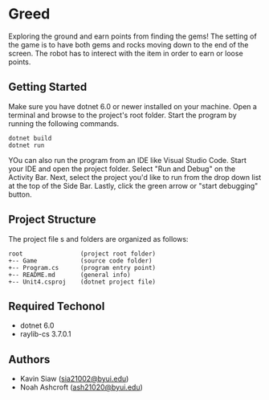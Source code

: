 # Greed
Exploring the ground and earn points from finding the gems! The setting of the game
is to have both gems and rocks moving down to the end of the screen. The robot has
to interect with the item in order to earn or loose points. 

## Getting Started
Make sure you have dotnet 6.0 or newer installed on your machine. Open
a terminal and browse to the project's root folder. Start the program
by running the following commands.
```
dotnet build
dotnet run
```
YOu can also run the program from an IDE like Visual Studio Code.
Start your IDE and open the project folder. Select "Run and Debug" on
the Activity Bar. Next, select the project you'd like to run from the 
drop down list at the top of the Side Bar. Lastly, click the green 
arrow or "start debugging" button.

## Project Structure
The project file s and folders are organized as follows:
```
root                (project root folder)
+-- Game            (source code folder)
+-- Program.cs      (program entry point)
+-- README.md       (general info)
+-- Unit4.csproj    (dotnet project file)
```

## Required Techonol
* dotnet 6.0
* raylib-cs 3.7.0.1

## Authors
* Kavin Siaw (sia21002@byui.edu)
* Noah Ashcroft (ash21020@byui.edu)